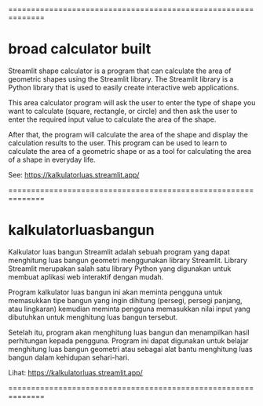 ==============================================================

# broad calculator built

Streamlit shape calculator is a program that can calculate the area of geometric shapes using the Streamlit library. The Streamlit library is a Python library that is used to easily create interactive web applications.

This area calculator program will ask the user to enter the type of shape you want to calculate (square, rectangle, or circle) and then ask the user to enter the required input value to calculate the area of the shape.

After that, the program will calculate the area of the shape and display the calculation results to the user. This program can be used to learn to calculate the area of a geometric shape or as a tool for calculating the area of a shape in everyday life.

See: https://kalkulatorluas.streamlit.app/

==============================================================

# kalkulatorluasbangun

Kalkulator luas bangun Streamlit adalah sebuah program yang dapat menghitung luas bangun geometri menggunakan library Streamlit. Library Streamlit merupakan salah satu library Python yang digunakan untuk membuat aplikasi web interaktif dengan mudah.

Program kalkulator luas bangun ini akan meminta pengguna untuk memasukkan tipe bangun yang ingin dihitung (persegi, persegi panjang, atau lingkaran) kemudian meminta pengguna memasukkan nilai input yang dibutuhkan untuk menghitung luas bangun tersebut. 

Setelah itu, program akan menghitung luas bangun dan menampilkan hasil perhitungan kepada pengguna. Program ini dapat digunakan untuk belajar menghitung luas bangun geometri atau sebagai alat bantu menghitung luas bangun dalam kehidupan sehari-hari.

Lihat: https://kalkulatorluas.streamlit.app/

==============================================================
